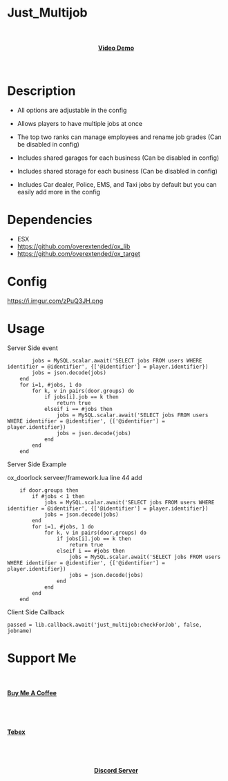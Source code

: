 # Just_Multijob
<br><div><h4 align='center'><a href='https://youtu.be/5Ebm4gBbUr0'>Video Demo</a></h4></div><br>
# Description

* All options are adjustable in the config

* Allows players to have multiple jobs at once 
* The top two ranks can manage employees and rename job grades (Can be disabled in config)
* Includes shared garages for each business (Can be disabled in config)
* Includes shared storage for each business (Can be disabled in config)
* Includes Car dealer, Police, EMS, and Taxi jobs by default but you can easily add more in the config

# Dependencies

- ESX 
- https://github.com/overextended/ox_lib  
- https://github.com/overextended/ox_target

# Config
https://i.imgur.com/zPuQ3JH.png

# Usage

Server Side event

``` if #jobs < 1 then
        jobs = MySQL.scalar.await('SELECT jobs FROM users WHERE identifier = @identifier', {['@identifier'] = player.identifier})
        jobs = json.decode(jobs)
    end
    for i=1, #jobs, 1 do
        for k, v in pairs(door.groups) do
            if jobs[i].job == k then
                return true
            elseif i == #jobs then
                jobs = MySQL.scalar.await('SELECT jobs FROM users WHERE identifier = @identifier', {['@identifier'] = player.identifier})
                jobs = json.decode(jobs)
            end
        end
    end
```
Server Side Example

ox_doorlock serveer/framework.lua line 44 add
```
	if door.groups then
		if #jobs < 1 then
			jobs = MySQL.scalar.await('SELECT jobs FROM users WHERE identifier = @identifier', {['@identifier'] = player.identifier})
			jobs = json.decode(jobs)
		end
		for i=1, #jobs, 1 do
			for k, v in pairs(door.groups) do
				if jobs[i].job == k then
					return true
				elseif i == #jobs then
					jobs = MySQL.scalar.await('SELECT jobs FROM users WHERE identifier = @identifier', {['@identifier'] = player.identifier})
					jobs = json.decode(jobs)
				end
			end
		end
	end
```

Client Side Callback

```passed = lib.callback.await('just_multijob:checkForJob', false, jobname)```


# Support Me
<br><div><h4 align='left'><a href='https://www.buymeacoffee.com/ZiggyJoJo'>Buy Me A Coffee</a></h4></div><br>
<br><div><h4 align='left'><a href='https://ziggys-scripts.tebex.io'>Tebex</a></h4></div><br>
<br><div><h4 align='center'><a href='https://discord.gg/AWxBT49HR5'>Discord Server</a></h4></div><br>
